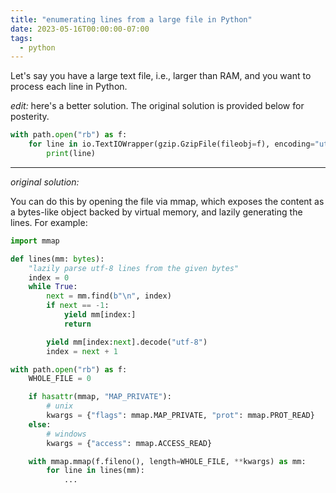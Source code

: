 ```yaml
---
title: "enumerating lines from a large file in Python"
date: 2023-05-16T00:00:00-07:00
tags:
  - python
---
```


Let's say you have a large text file, i.e., larger than RAM, and you want to process each line in Python.

*edit:* here's a better solution. The original solution is provided below for posterity.


```python
with path.open("rb") as f:
    for line in io.TextIOWrapper(gzip.GzipFile(fileobj=f), encoding="utf-8"):
        print(line)
```

---

*original solution:*

You can do this by opening the file via mmap, which exposes the content as a bytes-like object backed by virtual memory, and lazily generating the lines. For example:

```python
import mmap

def lines(mm: bytes):
	"lazily parse utf-8 lines from the given bytes"
    index = 0
    while True:
        next = mm.find(b"\n", index)
        if next == -1:
			yield mm[index:]
			return

        yield mm[index:next].decode("utf-8")
        index = next + 1

with path.open("rb") as f:
    WHOLE_FILE = 0

    if hasattr(mmap, "MAP_PRIVATE"):
        # unix
        kwargs = {"flags": mmap.MAP_PRIVATE, "prot": mmap.PROT_READ}
    else:
        # windows
        kwargs = {"access": mmap.ACCESS_READ}

    with mmap.mmap(f.fileno(), length=WHOLE_FILE, **kwargs) as mm:
		for line in lines(mm):
			...
```
